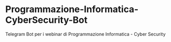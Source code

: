 # Programmazione-Informatica-CyberSecurity-Bot
Telegram Bot per i webinar di Programmazione Informatica - Cyber Security
